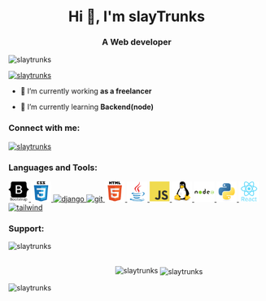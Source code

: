 <h1 align="center">Hi 👋, I'm slayTrunks</h1>
<h3 align="center">A Web developer</h3>


<p align="left"> <img src="https://komarev.com/ghpvc/?username=slaytrunks&label=Profile%20views&color=0e75b6&style=flat" alt="slaytrunks" /> </p>

<p align="left"> <a href="https://twitter.com/slaytrunks" target="blank"><img src="https://img.shields.io/twitter/follow/slaytrunks?logo=twitter&style=for-the-badge" alt="slaytrunks" /></a> </p>

- 🔭 I’m currently working **as a freelancer**

- 🌱 I’m currently learning **Backend(node)**

<h3 align="left">Connect with me:</h3>
<p align="left">
<a href="https://twitter.com/slaytrunks" target="blank"><img align="center" src="https://raw.githubusercontent.com/rahuldkjain/github-profile-readme-generator/master/src/images/icons/Social/twitter.svg" alt="slaytrunks" height="30" width="40" /></a>
</p>

<h3 align="left">Languages and Tools:</h3>
<p align="left"> <a href="https://getbootstrap.com" target="_blank" rel="noreferrer"> <img src="https://raw.githubusercontent.com/devicons/devicon/master/icons/bootstrap/bootstrap-plain-wordmark.svg" alt="bootstrap" width="40" height="40"/> </a> <a href="https://www.w3schools.com/css/" target="_blank" rel="noreferrer"> <img src="https://raw.githubusercontent.com/devicons/devicon/master/icons/css3/css3-original-wordmark.svg" alt="css3" width="40" height="40"/> </a> <a href="https://www.djangoproject.com/" target="_blank" rel="noreferrer"> <img src="https://cdn.worldvectorlogo.com/logos/django.svg" alt="django" width="40" height="40"/> </a> <a href="https://git-scm.com/" target="_blank" rel="noreferrer"> <img src="https://www.vectorlogo.zone/logos/git-scm/git-scm-icon.svg" alt="git" width="40" height="40"/> </a> <a href="https://www.w3.org/html/" target="_blank" rel="noreferrer"> <img src="https://raw.githubusercontent.com/devicons/devicon/master/icons/html5/html5-original-wordmark.svg" alt="html5" width="40" height="40"/> </a> <a href="https://www.java.com" target="_blank" rel="noreferrer"> <img src="https://raw.githubusercontent.com/devicons/devicon/master/icons/java/java-original.svg" alt="java" width="40" height="40"/> </a> <a href="https://developer.mozilla.org/en-US/docs/Web/JavaScript" target="_blank" rel="noreferrer"> <img src="https://raw.githubusercontent.com/devicons/devicon/master/icons/javascript/javascript-original.svg" alt="javascript" width="40" height="40"/> </a> <a href="https://www.linux.org/" target="_blank" rel="noreferrer"> <img src="https://raw.githubusercontent.com/devicons/devicon/master/icons/linux/linux-original.svg" alt="linux" width="40" height="40"/> </a> <a href="https://nodejs.org" target="_blank" rel="noreferrer"> <img src="https://raw.githubusercontent.com/devicons/devicon/master/icons/nodejs/nodejs-original-wordmark.svg" alt="nodejs" width="40" height="40"/> </a> <a href="https://www.python.org" target="_blank" rel="noreferrer"> <img src="https://raw.githubusercontent.com/devicons/devicon/master/icons/python/python-original.svg" alt="python" width="40" height="40"/> </a> <a href="https://reactjs.org/" target="_blank" rel="noreferrer"> <img src="https://raw.githubusercontent.com/devicons/devicon/master/icons/react/react-original-wordmark.svg" alt="react" width="40" height="40"/> </a> <a href="https://tailwindcss.com/" target="_blank" rel="noreferrer"> <img src="https://www.vectorlogo.zone/logos/tailwindcss/tailwindcss-icon.svg" alt="tailwind" width="40" height="40"/> </a> </p>

<h3 align="left">Support:</h3>
<p><a href="https://www.buymeacoffee.com/slaytrunks"> <img align="left" src="https://cdn.buymeacoffee.com/buttons/v2/default-yellow.png" height="50" width="210" alt="slaytrunks" /></a></p><br><br>

<p><img align="left" src="https://github-readme-stats.vercel.app/api/top-langs?username=slaytrunks&show_icons=true&locale=en&layout=compact" alt="slaytrunks" /></p>

<p>&nbsp;<img align="center" src="https://github-readme-stats.vercel.app/api?username=slaytrunks&show_icons=true&locale=en" alt="slaytrunks" /></p>

<p><img align="center" src="https://github-readme-streak-stats.herokuapp.com/?user=slaytrunks&" alt="slaytrunks" /></p>
